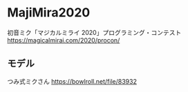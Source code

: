 # MajiMira2020
初音ミク「マジカルミライ 2020」プログラミング・コンテスト
https://magicalmirai.com/2020/procon/

## モデル
つみ式ミクさん
https://bowlroll.net/file/83932